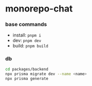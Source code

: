 # monorepo-chat

### base commands

- install: `pnpm i`
- dev: `pnpm dev`
- build: `pnpm build`

### db
```bash
cd packages/backend
npx prisma migrate dev --name <name>
npx prisma generate
```
